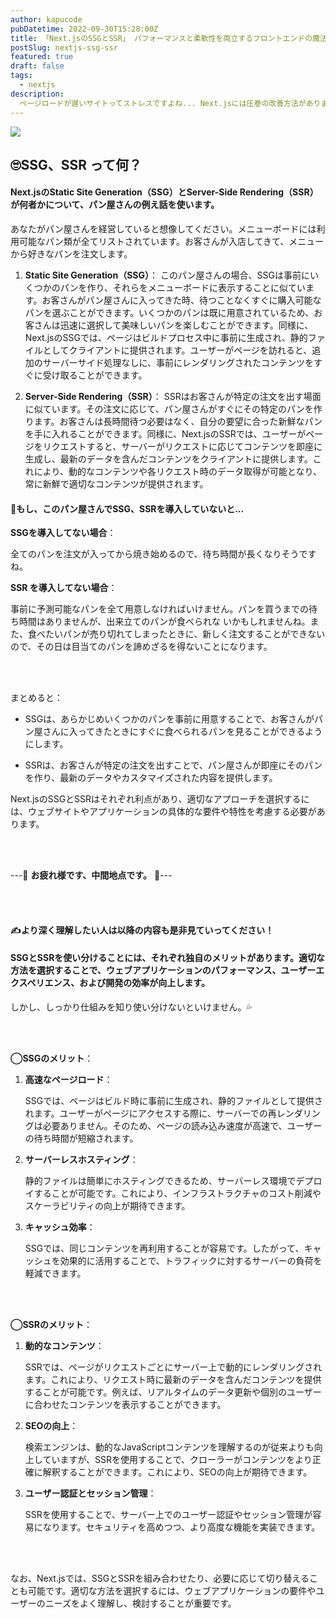```yaml
---
author: kapucode
pubDatetime: 2022-09-30T15:28:00Z
title: 「Next.jsのSSGとSSR」 パフォーマンスと柔軟性を両立するフロントエンドの魔法
postSlug: nextjs-ssg-ssr
featured: true
draft: false
tags:
  - nextjs
description:
  ページロードが遅いサイトってストレスですよね... Next.jsには圧巻の改善方法があります😆
---
```


![](https://storage.googleapis.com/zenn-user-upload/1e2bb631c4d1-20230930.png)

## 🙄SSG、SSR って何？

#### Next.jsのStatic Site Generation（SSG）とServer-Side Rendering（SSR）が何者かについて、パン屋さんの例え話を使います。

あなたがパン屋さんを経営していると想像してください。メニューボードには利用可能なパン類が全てリストされています。お客さんが入店してきて、メニューから好きなパンを注文します。

1. **Static Site Generation（SSG）**：
    このパン屋さんの場合、SSGは事前にいくつかのパンを作り、それらをメニューボードに表示することに似ています。お客さんがパン屋さんに入ってきた時、待つことなくすぐに購入可能なパンを選ぶことができます。いくつかのパンは既に用意されているため、お客さんは迅速に選択して美味しいパンを楽しむことができます。同様に、Next.jsのSSGでは、ページはビルドプロセス中に事前に生成され、静的ファイルとしてクライアントに提供されます。ユーザーがページを訪れると、追加のサーバーサイド処理なしに、事前にレンダリングされたコンテンツをすぐに受け取ることができます。

2. **Server-Side Rendering（SSR）**：
    SSRはお客さんが特定の注文を出す場面に似ています。その注文に応じて、パン屋さんがすぐにその特定のパンを作ります。お客さんは長時間待つ必要はなく、自分の要望に合った新鮮なパンを手に入れることができます。同様に、Next.jsのSSRでは、ユーザーがページをリクエストすると、サーバーがリクエストに応じてコンテンツを即座に生成し、最新のデータを含んだコンテンツをクライアントに提供します。これにより、動的なコンテンツや各リクエスト時のデータ取得が可能となり、常に新鮮で適切なコンテンツが提供されます。



#### 📌もし、このパン屋さんでSSG、SSRを導入していないと...

**SSGを導入してない場合**：

全てのパンを注文が入ってから焼き始めるので、待ち時間が長くなりそうですね。



**SSR を導入してない場合**：

事前に予測可能なパンを全て用意しなければいけません。パンを買うまでの待ち時間はありませんが、出来立てのパンが食べられな	いかもしれませんね。また、食べたいパンが売り切れてしまったときに、新しく注文することができないので、その日は目当てのパンを諦めざるを得ないことになります。


<br />
<br />

まとめると：

- SSGは、あらかじめいくつかのパンを事前に用意することで、お客さんがパン屋さんに入ってきたときにすぐに食べられるパンを見ることができるようにします。

- SSRは、お客さんが特定の注文を出すことで、パン屋さんが即座にそのパンを作り、最新のデータやカスタマイズされた内容を提供します。

Next.jsのSSGとSSRはそれぞれ利点があり、適切なアプローチを選択するには、ウェブサイトやアプリケーションの具体的な要件や特性を考慮する必要があります。

<br />
<br />

---🐬 **お疲れ様です、中間地点です。** 🐬---

<br />
<br />

#### ✍️より深く理解したい人は以降の内容も是非見ていってください！



#### SSGとSSRを使い分けることには、それぞれ独自のメリットがあります。適切な方法を選択することで、ウェブアプリケーションのパフォーマンス、ユーザーエクスペリエンス、および開発の効率が向上します。

しかし、しっかり仕組みを知り使い分けないといけません。💦

<br />
<br />

**◯SSGのメリット**：

1. **高速なページロード**：

    SSGでは、ページはビルド時に事前に生成され、静的ファイルとして提供されます。ユーザーがページにアクセスする際に、サーバーでの再レンダリングは必要ありません。そのため、ページの読み込み速度が高速で、ユーザーの待ち時間が短縮されます。

2. **サーバーレスホスティング**：

    静的ファイルは簡単にホスティングできるため、サーバーレス環境でデプロイすることが可能です。これにより、インフラストラクチャのコスト削減やスケーラビリティの向上が期待できます。

3. **キャッシュ効率**：

    SSGでは、同じコンテンツを再利用することが容易です。したがって、キャッシュを効果的に活用することで、トラフィックに対するサーバーの負荷を軽減できます。

<br />
<br />

**◯SSRのメリット**：

1. **動的なコンテンツ**：

    SSRでは、ページがリクエストごとにサーバー上で動的にレンダリングされます。これにより、リクエスト時に最新のデータを含んだコンテンツを提供することが可能です。例えば、リアルタイムのデータ更新や個別のユーザーに合わせたコンテンツを表示することができます。

2. **SEOの向上**：

    検索エンジンは、動的なJavaScriptコンテンツを理解するのが従来よりも向上していますが、SSRを使用することで、クローラーがコンテンツをより正確に解釈することができます。これにより、SEOの向上が期待できます。

3. **ユーザー認証とセッション管理**：

    SSRを使用することで、サーバー上でのユーザー認証やセッション管理が容易になります。セキュリティを高めつつ、より高度な機能を実装できます。


<br />
<br />

なお、Next.jsでは、SSGとSSRを組み合わせたり、必要に応じて切り替えることも可能です。適切な方法を選択するには、ウェブアプリケーションの要件やユーザーのニーズをよく理解し、検討することが重要です。